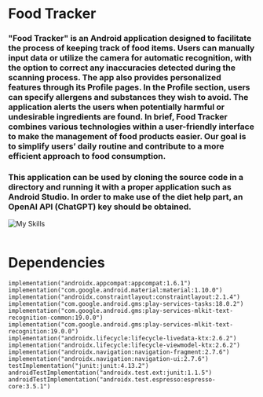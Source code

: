 # Food Tracker
###  "Food Tracker" is an Android application designed to facilitate the process of keeping track of food items. Users can manually input data or utilize the camera for automatic recognition, with the option to correct any inaccuracies detected during the scanning process. The app also provides personalized features through its Profile pages. In the Profile section, users can specify allergens and substances they wish to avoid. The application alerts the users when potentially harmful or undesirable ingredients are found. In brief, Food Tracker combines various technologies within a user-friendly interface to make the management of food products easier. Our goal is to simplify users’ daily routine and contribute to a more efficient approach to food consumption.

### This application can be used by cloning the source code in a directory and running it with a proper application such as Android Studio. In order to make use of the diet help part, an OpenAI API (ChatGPT) key should be obtained. 

![My Skills](https://skillicons.dev/icons?i=java,androidstudio,gradle,sqlite&perline=50)

<p align="center">
    <img src="https://github.com/engincanoz/FoodTracker/blob/main/ScreenShots%20Food%20Tracker.gif" alt="">
</p>






# Dependencies
    implementation("androidx.appcompat:appcompat:1.6.1")
    implementation("com.google.android.material:material:1.10.0")
    implementation("androidx.constraintlayout:constraintlayout:2.1.4")
    implementation("com.google.android.gms:play-services-tasks:18.0.2")
    implementation("com.google.android.gms:play-services-mlkit-text-recognition-common:19.0.0")
    implementation("com.google.android.gms:play-services-mlkit-text-recognition:19.0.0")
    implementation("androidx.lifecycle:lifecycle-livedata-ktx:2.6.2")
    implementation("androidx.lifecycle:lifecycle-viewmodel-ktx:2.6.2")
    implementation("androidx.navigation:navigation-fragment:2.7.6")
    implementation("androidx.navigation:navigation-ui:2.7.6")
    testImplementation("junit:junit:4.13.2")
    androidTestImplementation("androidx.test.ext:junit:1.1.5")
    androidTestImplementation("androidx.test.espresso:espresso-core:3.5.1")
